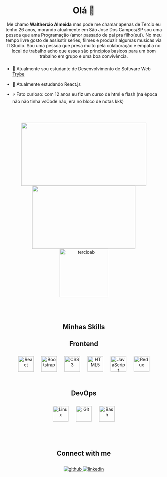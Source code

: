 


<h1  align="center" >Olá 👋</h1>
<div>
  
  <section>
  <p  align="center"  >Me chamo <b>Walthercio Almeida</b> mas pode me chamar apenas de Tercio eu tenho 26 anos, morando atualmente em São José Dos Campos/SP  sou uma pessoa que ama Programação (amor passado de pai pra filho(eu)). No meu tempo livre gosto 
  de assisstir series, filmes e produzir algumas musicas via fl Studio. 
 Sou uma pessoa que presa muito pela colaboração e empatia no local de trabalho acho que esses são principios basicos para um bom trabalho em grupo e uma boa convivência. </p>

###


- 🔭 Atualmente sou estudante de Desenvolvimento de Software Web [Trybe](https://www.betrybe.com/)


- 🌱 Atualmente estudando React.js


- ⚡ Fato curioso: com 12 anos eu fiz um curso de html e flash (na época não não tinha vsCode não, era no bloco de notas kkk)


<br/>

##

<div align="center" style="display: flex; justify-content: center; align-items: center; align-conten: center; width: 80%; flex-wrap: wrap; margin: 0 auto;">
  <a href="https://github.com/tercioab" align="center"/>
    <img height="200em" src="https://github-readme-stats.vercel.app/api?username=tercioab&show_icons=true&theme=material-palenight" width="400px" align="center"/>
  </a>
  <a href="https://github.com/tercioab" align="center"/>
    <img height="200em" src="https://github-readme-stats.vercel.app/api/top-langs/?username=tercioab&&layout=compact&langs_count=7&theme=material-palenight" width="330px" align="center"/>
  </a>
  <a href="https://github.com/tercioab" />
    <img height="155em" src="https://github-readme-streak-stats.herokuapp.com/?user=tercioab&&theme=material-palenight" alt="tercioab"/>
  </a>
</div>

</br>
</br>
</br>

##
<h1  align="center" >Minhas Skills</h1>

<table>


<h1  align="center"> Frontend</h1>
<div align="center"> 
<img style="margin: 10px" src="https://profilinator.rishav.dev/skills-assets/react-original-wordmark.svg" alt="React" height="50" />
<img style="margin: 10px" src="https://profilinator.rishav.dev/skills-assets/bootstrap-plain.svg" alt="Bootstrap" height="50" />
<img style="margin: 10px" src="https://profilinator.rishav.dev/skills-assets/css3-original-wordmark.svg" alt="CSS3" height="50" />
<img style="margin: 10px" src="https://profilinator.rishav.dev/skills-assets/html5-original-wordmark.svg" alt="HTML5" height="50" />
<img style="margin: 10px" src="https://profilinator.rishav.dev/skills-assets/javascript-original.svg" alt="JavaScript" height="50" />
<img style="margin: 10px" src="https://profilinator.rishav.dev/skills-assets/redux-original.svg" alt="Redux" height="50" />
</div>
</table>

<table><tr>

<h1  align="center">DevOps </h1>
<div align="center">
<img style="margin: 10px" src="https://profilinator.rishav.dev/skills-assets/linux-original.svg" alt="Linux" height="50" />
<img style="margin: 10px" src="https://profilinator.rishav.dev/skills-assets/git-scm-icon.svg" alt="Git" height="50" />
<img style="margin: 10px" src="https://profilinator.rishav.dev/skills-assets/gnu_bash-icon.svg" alt="Bash" height="50" />
</div>
</tr></table>

<br/>

##
<h1 align="center">Connect with me</h1>

##

<div align="center">
<a href="https://github.com/https://github.com/tercioab" target="_blank">
<img src=https://img.shields.io/badge/github-%2324292e.svg?&style=for-the-badge&logo=github&logoColor=white alt=github style="margin-bottom: 5px;" />
</a>
<a href="https://www.linkedin.com/in/walthercio-almeida/" target="_blank">
<img src=https://img.shields.io/badge/linkedin-%231E77B5.svg?&style=for-the-badge&logo=linkedin&logoColor=white alt=linkedin style="margin-bottom: 5px;" />
</a>

<br/>

<br/>
